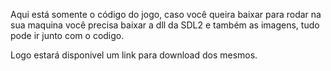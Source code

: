 Aqui está somente o código do jogo, caso você queira baixar para rodar na sua maquina você precisa baixar a dll da SDL2 e também as imagens, tudo pode ir junto com o codigo.

Logo estará disponivel um link para download dos mesmos.
